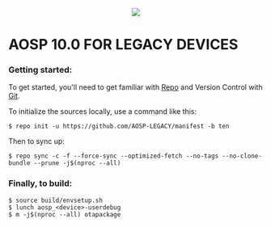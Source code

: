 <p align="center">
  <img src="https://storage.googleapis.com/gweb-uniblog-publish-prod/images/In-lineImage_1500x850.max-1000x1000.jpg" />
</p>

# AOSP 10.0 FOR LEGACY DEVICES

### Getting started:
To get started, you'll need to get familiar with [Repo](https://source.android.com/source/using-repo.html) and Version Control with [Git](https://source.android.com/source/version-control.html).

To initialize the sources locally, use a command like this:
```
$ repo init -u https://github.com/AOSP-LEGACY/manifest -b ten
```

Then to sync up:
```
$ repo sync -c -f --force-sync --optimized-fetch --no-tags --no-clone-bundle --prune -j$(nproc --all)
```

### Finally, to build: ###
```
$ source build/envsetup.sh
$ lunch aosp_<device>-userdebug
$ m -j$(nproc --all) otapackage
```
